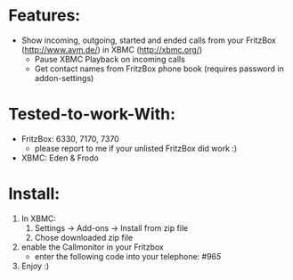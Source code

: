 Features:
=========

* Show incoming, outgoing, started and ended calls from your FritzBox (http://www.avm.de/) in XBMC (http://xbmc.org/)
   * Pause XBMC Playback on incoming calls
   * Get contact names from FritzBox phone book (requires password in addon-settings)

Tested-to-work-With:
====================

* FritzBox: 6330, 7170, 7370
   * please report to me if your unlisted FritzBox did work :)
* XBMC: Eden & Frodo



Install:
========

1. In XBMC:
   1. Settings -> Add-ons -> Install from zip file
   1. Chose downloaded zip file
1. enable the Callmonitor in your Fritzbox
   * enter the following code into your telephone: #96*5*
1. Enjoy :)
